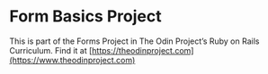 # Form Basics Project

This is part of the Forms Project in The Odin Project’s Ruby on Rails
Curriculum. Find it at [https://theodinproject.com](https://www.theodinproject.com)
